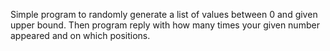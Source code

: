 Simple program to randomly generate a list of values between 0 and given upper bound. Then program reply with how many times your given number appeared and on which positions.